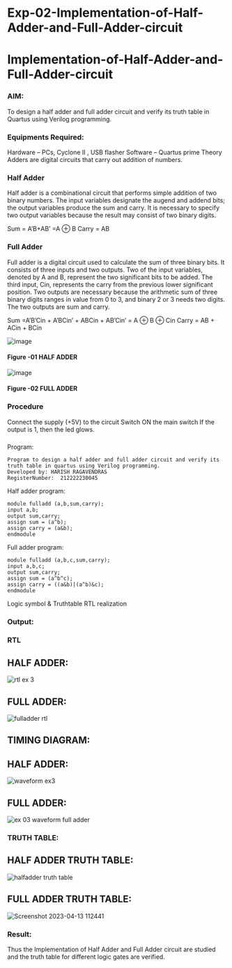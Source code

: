 # Exp-02-Implementation-of-Half-Adder-and-Full-Adder-circuit

# Implementation-of-Half-Adder-and-Full-Adder-circuit
### AIM:
To design a half adder and full adder circuit and verify its truth table in Quartus using Verilog programming.

### Equipments Required:
Hardware – PCs, Cyclone II , USB flasher
Software – Quartus prime
Theory
Adders are digital circuits that carry out addition of numbers.

### Half Adder
Half adder is a combinational circuit that performs simple addition of two binary numbers. The input variables designate the augend and addend bits; the output variables produce the sum and carry. It is necessary to specify two output variables because the result may consist of two binary digits.

Sum = A’B+AB’ =A ⊕ B Carry = AB

### Full Adder
Full adder is a digital circuit used to calculate the sum of three binary bits. It consists of three inputs and two outputs. Two of the input variables, denoted by A and B, represent the two significant bits to be added. The third input, Cin, represents the carry from the previous lower significant position. Two outputs are necessary because the arithmetic sum of three binary digits ranges in value from 0 to 3, and binary 2 or 3 needs two digits. The two outputs are sum and carry.

Sum =A’B’Cin + A’BCin’ + ABCin + AB’Cin’ = A ⊕ B ⊕ Cin Carry = AB + ACin + BCin

 ![image](https://user-images.githubusercontent.com/36288975/163552156-a13e5a56-c638-4110-97d9-8896907c8d25.png)

#### Figure -01 HALF ADDER 


![image](https://user-images.githubusercontent.com/36288975/163552057-b3547877-6d07-45b4-b7e0-bcfebfad9e1d.png)

#### Figure -02 FULL ADDER 

### Procedure

Connect the supply (+5V) to the circuit
Switch ON the main switch
If the output is 1, then the led glows.
### 
Program:

```
Program to design a half adder and full adder circuit and verify its truth table in quartus using Verilog programming.
Developed by: HARISH RAGAVENDRAS
RegisterNumber:  212222230045
```

Half adder program:
```
module fulladd (a,b,sum,carry);
input a,b;
output sum,carry;
assign sum = (a^b);
assign carry = (a&b);
endmodule
```
Full adder program:
```
module fulladd (a,b,c,sum,carry);
input a,b,c;
output sum,carry;
assign sum = (a^b^c);
assign carry = ((a&b)|(a^b)&c);
endmodule
```
Logic symbol & Truthtable
RTL realization

### Output:

### RTL
## HALF ADDER:
![rtl ex 3](https://user-images.githubusercontent.com/114852180/231665254-a2c28d40-7df8-4fa4-9cb0-1f6fa15cac04.png)

## FULL ADDER:
![fulladder rtl](https://user-images.githubusercontent.com/114852180/231665594-3d0e91eb-84e2-4b4f-9763-f252bd8fae64.png)

## TIMING DIAGRAM:

## HALF ADDER:
![waveform ex3](https://user-images.githubusercontent.com/114852180/231665765-851f552d-8acb-451a-aa9b-5075878c1562.png)
## FULL ADDER:
![ex 03 waveform full adder](https://user-images.githubusercontent.com/114852180/231665808-5ae81da8-f8ed-4343-bf79-17092fc7eb94.png)

### TRUTH TABLE:
## HALF ADDER TRUTH TABLE:
![halfadder truth table](https://user-images.githubusercontent.com/114852180/231666115-5e51980a-76f9-4d1d-b708-0c01e0db7792.png)

## FULL ADDER TRUTH TABLE:
![Screenshot 2023-04-13 112441](https://user-images.githubusercontent.com/114852180/231666448-d3885304-3962-46b6-84f0-bdd2142c909c.png)




### Result:
Thus the Implementation of Half Adder and Full Adder circuit are studied and the truth table for different logic gates are verified.
